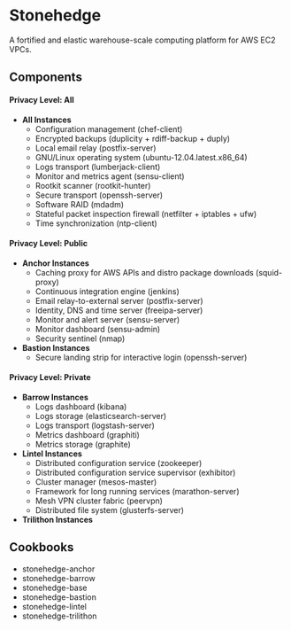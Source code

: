 Stonehedge
==========

A fortified and elastic warehouse-scale computing platform for AWS EC2 VPCs.


Components
----------

#### Privacy Level: All

  - **All Instances**
    - Configuration management (chef-client)
    - Encrypted backups (duplicity + rdiff-backup + duply)
    - Local email relay (postfix-server)
    - GNU/Linux operating system (ubuntu-12.04.latest.x86_64)
    - Logs transport (lumberjack-client)
    - Monitor and metrics agent (sensu-client)
    - Rootkit scanner (rootkit-hunter)
    - Secure transport (openssh-server)
    - Software RAID (mdadm)
    - Stateful packet inspection firewall (netfilter + iptables + ufw)
    - Time synchronization (ntp-client)

#### Privacy Level: Public

  - **Anchor Instances**
    - Caching proxy for AWS APIs and distro package downloads (squid-proxy)
    - Continuous integration engine (jenkins)
    - Email relay-to-external server (postfix-server)
    - Identity, DNS and time server (freeipa-server)
    - Monitor and alert server (sensu-server)
    - Monitor dashboard (sensu-admin)
    - Security sentinel (nmap)
  - **Bastion Instances**
    - Secure landing strip for interactive login (openssh-server)

#### Privacy Level: Private

  - **Barrow Instances**
    - Logs dashboard (kibana)
    - Logs storage (elasticsearch-server)
    - Logs transport (logstash-server)
    - Metrics dashboard (graphiti)
    - Metrics storage (graphite)
  - **Lintel Instances**
    - Distributed configuration service (zookeeper)
    - Distributed configuration service supervisor (exhibitor)
    - Cluster manager (mesos-master)
    - Framework for long running services (marathon-server)
    - Mesh VPN cluster fabric (peervpn)
    - Distributed file system (glusterfs-server)
  - **Trilithon Instances**

Cookbooks
---------
  - stonehedge-anchor
  - stonehedge-barrow
  - stonehedge-base
  - stonehedge-bastion
  - stonehedge-lintel
  - stonehedge-trilithon
